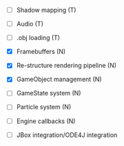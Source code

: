 - [ ] Shadow mapping (T)
- [ ] Audio (T)
- [ ] .obj loading (T)

- [x] Framebuffers (N)
- [x] Re-structure rendering pipeline (N)
- [x] GameObject management (N)
- [ ] GameState system (N)
- [ ] Particle system (N)
- [ ] Engine callbacks (N)

- [ ] JBox integration/ODE4J integration
